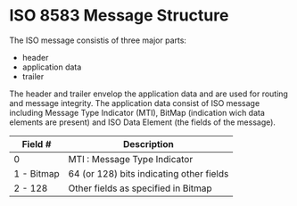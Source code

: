 # ISO 8583 Message Structure

The ISO message consistis of three major parts: 

- header
- application data
- trailer

The header and trailer envelop the application data and are used for routing 
and message integrity. The application data consist of ISO message 
including Message Type Indicator (MTI), BitMap (indication wich data 
elements are present) and ISO Data Element (the fields of the message).

| Field #     | Description                              |
|-------------|------------------------------------------|
| 0           | MTI : Message Type Indicator             |
| 1 - Bitmap  | 64 (or 128) bits indicating other fields |
| 2 - 128     | Other fields as specified in Bitmap      |

